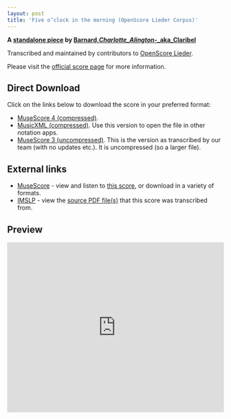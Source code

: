 ```yaml
---
layout: post
title: 'Five o’clock in the morning (OpenScore Lieder Corpus)'
---
```


__A [standalone piece](https://fourscoreandmore.org/openscore/lieder/Barnard,_Charlotte_Alington_-_aka_Claribel/_/) by [Barnard,_Charlotte_Alington_-_aka_Claribel](https://fourscoreandmore.org/openscore/lieder/Barnard,_Charlotte_Alington_-_aka_Claribel)__

Transcribed and maintained by contributors to [OpenScore Lieder].

Please visit the [official score page] for more information.

[official score page]: https://musescore.com/openscore-lieder-corpus/scores/6623145
[OpenScore Lieder]: https://musescore.com/openscore-lieder-corpus

## Direct Download

Click on the links below to download the score in your preferred format:
- [MuseScore 4 (compressed)](https://github.com/openscore/lieder/blob/main/scores/Barnard,_Charlotte_Alington_-_aka_Claribel/_/Five_o’clock_in_the_morning/lc6623145.mscz?raw=true).
- [MusicXML (compressed)](https://github.com/openscore/lieder/blob/main/scores/Barnard,_Charlotte_Alington_-_aka_Claribel/_/Five_o’clock_in_the_morning/lc6623145.mxl?raw=true). Use this version to open the file in other notation apps.
- [MuseScore 3 (uncompressed)](https://github.com/openscore/lieder/blob/main/scores/Barnard,_Charlotte_Alington_-_aka_Claribel/_/Five_o’clock_in_the_morning/lc6623145.mscx?raw=true). This is the version as transcribed by our team (with no updates etc.). It is uncompressed (so a larger file).

## External links

- [MuseScore] - view and listen to [this score][MuseScore], or download in a variety of formats.
- [IMSLP] - view the [source PDF file(s)][IMSLP] that this score was transcribed from.

[MuseScore]: https://musescore.com/score/6623145
[IMSLP]: https://imslp.org/wiki/Special:ReverseLookup/397171

## Preview

<iframe width="100%" height="394" src="https://musescore.com/openscore-lieder-corpus/scores/6623145/embed" frameborder="0" allowfullscreen allow="autoplay; fullscreen"></iframe>
